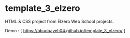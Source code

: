 # template_3_elzero
HTML &amp; CSS project from Elzero Web School projects.

Demo : [ https://abuobayeh04.github.io/template_3_elzero/ ]
